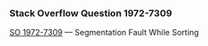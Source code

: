 ### Stack Overflow Question 1972-7309

[SO 1972-7309](https://stackoverflow.com/q/19727309) &mdash;
Segmentation Fault While Sorting
